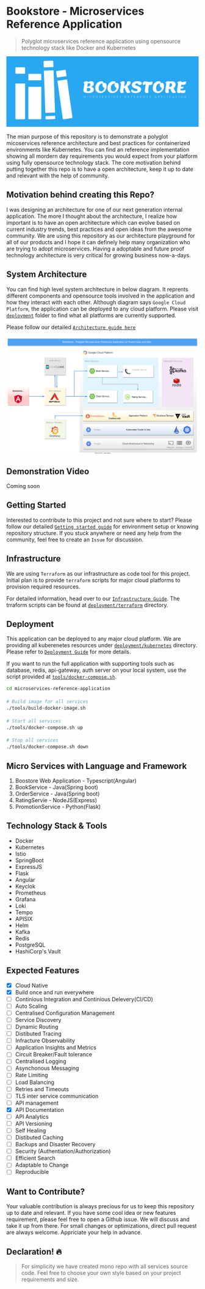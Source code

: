 # Bookstore - Microservices Reference Application

> Polyglot microservices reference application using opensource technology stack like Docker and Kubernetes

![](docs/images/logos/v1/cover-small.png)

The mian purpose of this repository is to demonstrate a polyglot micoservices reference architecture and best practices for containerized environments like Kubernetes. You can find an reference implementation showing all mordern day requirements you would expect from your platform using fully opensource technology stack. The core motivation behind putting together this repo is to have a open architecture, keep it up to date and relevant with the help of community.

## Motivation behind creating this Repo?

I was designing an architecture for one of our next generation internal application. The more I thought about the architecture, I realize how important is to have an open architecture which can evolve based on current industry trends, best practices and open ideas from the awesome community. We are using this repository as our architecture playground for all of our products and I hope it can definely help many organization who are trying to adopt microservices. Having a adoptable and future proof technology architecture is very critical for growing business now-a-days.

## System Architecture

You can find high level system architecture in below diagram. It reprents different components and opensource tools involved in the application and how they interact with each other. Although diagram says `Google Cloud Platform`, the application can be deployed to any cloud platform. Please visit [`deployment`](deployment) folder to find what all platforms are currently supported.

Please follow our detailed [`Architecture guide here`](docs/architecture.md)

![](docs/images/MRA%20Architecture.svg)

## Demonstration Video

Coming soon

## Getting Started

Interested to contribute to this project and not sure where to start? Please follow our detailed [`Getting started guide`](docs/getting-started.md) for environment setup or knowing repository structure. If you stuck anywhere or need any help from the community, feel free to create an `Issue` for discussion.

## Infrastructure

We are using `Terraform` as our infrastructure as code tool for this project. Initial plan is to provide `terraform` scripts for major cloud platforms to provision required resources.

For detailed information, head over to our [`Infrastructure Guide`](docs/infrastructure.md). The trraform scripts can be found at [`deployment/terraform`](deployment/terraform) directory.

## Deployment

This application can be deployed to any major cloud platform. We are providing all kuberenetes resources under [`deployment/kubernetes`](deployment/kubernetes) directory. Please refer to [`Deployment Guide`](docs/deployment.md) for more details.

If you want to run the full application with supporting tools such as database, redis, api-gateway, auth server on your local system, use the script provided at [`tools/docker-compose.sh`](tools/docker-compose.sh).

```bash
cd microservices-reference-application

# Build image for all services
./tools/build-docker-image.sh

# Start all services
./tools/docker-compose.sh up

# Stop all services
./tools/docker-compose.sh down
```

## Micro Services with Language and Framework

1. Boostore Web Application - Typescript(Angular)
2. BookService - Java(Spring boot)
3. OrderService - Java(Spring boot)
4. RatingServie - NodeJS(Express)
5. PromotionService - Python(Flask)

## Technology Stack & Tools

- Docker
- Kubernetes
- Istio
- SpringBoot
- ExpressJS
- Flask
- Angular
- Keyclok
- Prometheus
- Grafana
- Loki
- Tempo
- APISIX
- Helm
- Kafka
- Redis
- PostgreSQL
- HashiCorp's Vault

## Expected Features

- [x] Cloud Native
- [X] Build once and run everywhere
- [ ] Continious Integration and Continious Delevery(CI/CD)
- [ ] Auto Scaling
- [ ] Centralised Configuration Management
- [ ] Service Discovery
- [ ] Dynamic Routing
- [ ] Distibuted Tracing
- [ ] Infracture Observability
- [ ] Application Insights and Metrics
- [ ] Circuit Breaker/Fault tolerance
- [ ] Centralised Logging
- [ ] Asynchonous Messaging
- [ ] Rate Limiting
- [ ] Load Balancing
- [ ] Retries and Timeouts
- [ ] TLS inter service communication
- [ ] API management
- [X] API Documentation
- [ ] API Analytics
- [ ] API Versioning
- [ ] Self Healing
- [ ] Distibuted Caching
- [ ] Backups and Disaster Recovery
- [ ] Security (Authentiation/Authorization)
- [ ] Efficient Search
- [ ] Adaptable to Change
- [ ] Reproducible

## Want to Contribute?

Your valuable contribution is always precious for us to keep this repository up to date and relevant. If you have some cool idea or new features requirement, please feel free to open a Github issue. We will discuss and take it up from there. For small changes or optimizations, direct pull request are always welcome. Appriciate your help in advance.

## Declaration! :fire:

> For simplicity we have created mono repo with all services source code. Feel free to choose your own style based on your project requirements and size.
